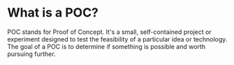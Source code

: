 What is a POC?
================
POC stands for Proof of Concept. It's a small, self-contained project or experiment designed to test the feasibility of a particular idea or technology. The goal of a POC is to determine if something is possible and worth pursuing further.
